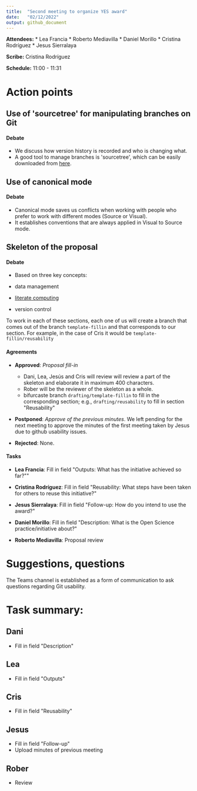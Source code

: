 ```yaml
---
title:  "Second meeting to organize YES award"
date:   "02/12/2022"
output: github_document
---
```


**Attendees:** \* Lea Francia \* Roberto Mediavilla \* Daniel Morillo \*
Cristina Rodríguez \* Jesus Sierralaya

**Scribe:** Cristina Rodríguez

**Schedule:** 11:00 - 11:31

# Action points

## Use of 'sourcetree' for manipulating branches on Git

#### Debate

-   We discuss how version history is recorded and who is changing what.
-   A good tool to manage branches is 'sourcetree', which can be easily
    downloaded from [here](https://www.sourcetreeapp.com/).

## Use of canonical mode

#### Debate

-   Canonical mode saves us conflicts when working with people who prefer to
    work with different modes (Source or Visual).
-   It establishes conventions that are always applied in Visual to Source mode.


## Skeleton of the proposal

#### Debate

-   Based on three key concepts:

-   data management

-   [literate
    computing](https://medium.com/@mryap/what-is-literate-computing-6b3de57595a6)

-   version control

To work in each of these sections, each one of us will create a branch that
comes out of the branch `template-fillin` and that corresponds to our section.
For example, in the case of Cris it would be `template-fillin/reusability`

#### Agreements

-   **Approved**: *Proposal fill-in*

    -   Dani, Lea, Jesús and Cris will review will review a part of the skeleton
        and elaborate it in maximum 400 characters.
    -   Rober will be the reviewer of the skeleton as a whole.
    -   bifurcaste branch `drafting/template-fillin` to fill in the corresponding 
        section; e.g., `drafting/reusability` to fill in section "Reusability"

-   **Postponed**: *Approve of the previous minutes*. We left pending for the
    next meeting to approve the minutes of the first meeting taken by Jesus due
    to github usability issues.

-   **Rejected**: None.

#### Tasks

-   **Lea Francia**: Fill in field "Outputs: What has the initiative achieved so
    far?""

-   **Cristina Rodríguez**: Fill in field "Reusability: What steps have been
    taken for others to reuse this initiative?"

-   **Jesus Sierralaya**: Fill in field "Follow-up: How do you intend to use the
    award?"

-   **Daniel Morillo**: Fill in field "Description: What is the Open Science
    practice/initiative about?"

-   **Roberto Mediavilla**: Proposal review

# Suggestions, questions

The Teams channel is established as a form of communication to ask questions
regarding Git usability.

# **Task summary:**

## Dani

-   Fill in field "Description"

## Lea

-   Fill in field "Outputs"

## Cris

-   Fill in field "Reusability"

## Jesus

-   Fill in field "Follow-up"
-   Upload minutes of previous meeting

## Rober

-   Review
